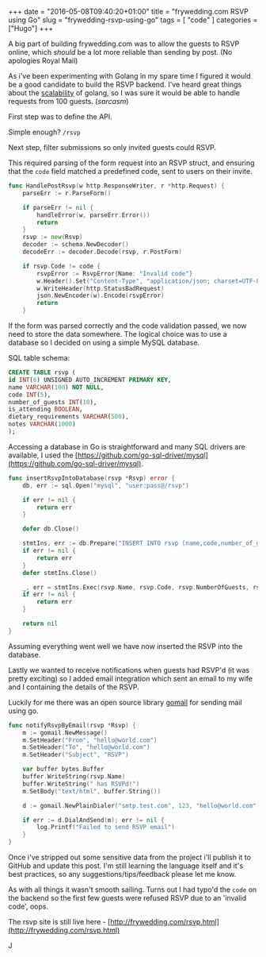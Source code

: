 +++
date = "2016-05-08T09:40:20+01:00"
title = "frywedding.com RSVP using Go"
slug = "frywedding-rsvp-using-go"
tags = [ "code" ]
categories = ["Hugo"]
+++

A big part of building frywedding.com was to allow the guests to RSVP online, which *should* be a lot more reliable than sending by post. (No apologies Royal Mail)

As i've been experimenting with Golang in my spare time I figured it would be a good candidate to build the RSVP backend. I've heard great things about the [scalability](http://marcio.io/2015/07/handling-1-million-requests-per-minute-with-golang/) of golang, so I was sure it would be able to handle requests from 100 guests. (*sarcasm*)

First step was to define the API.

Simple enough?
`/rsvp`

Next step, filter submissions so only invited guests could RSVP.

This required parsing of the form request into an RSVP struct, and ensuring that the `code` field matched a predefined code, sent to users on their invite.

``` go
func HandlePostRsvp(w http.ResponseWriter, r *http.Request) {
	parseErr := r.ParseForm()

	if parseErr != nil {
		handleError(w, parseErr.Error())
		return
	}
	rsvp := new(Rsvp)
	decoder := schema.NewDecoder()
	decodeErr := decoder.Decode(rsvp, r.PostForm)

	if rsvp.Code != code {
		rsvpError := RsvpError{Name: "Invalid code"}
		w.Header().Set("Content-Type", "application/json; charset=UTF-8")
		w.WriteHeader(http.StatusBadRequest)
		json.NewEncoder(w).Encode(rsvpError)
		return
	}
```

If the form was parsed correctly and the code validation passed, we now need to store the data somewhere. The logical choice was to use a database so I decided on using a simple MySQL database.

SQL table schema:
```SQL
CREATE TABLE rsvp (
id INT(6) UNSIGNED AUTO_INCREMENT PRIMARY KEY,
name VARCHAR(100) NOT NULL,
code INT(5),
number_of_guests INT(10),
is_attending BOOLEAN,
dietary_requirements VARCHAR(500),
notes VARCHAR(1000)
);
```

Accessing a database in Go is straightforward and many SQL drivers are available, I used the [https://github.com/go-sql-driver/mysql](https://github.com/go-sql-driver/mysql).

```go
func insertRsvpIntoDatabase(rsvp *Rsvp) error {
	db, err := sql.Open("mysql", "user:pass@/rsvp")

	if err != nil {
		return err
	}

	defer db.Close()

	stmtIns, err := db.Prepare("INSERT INTO rsvp (name,code,number_of_guests,is_attending,dietary_requirements,notes) VALUES(?, ?, ?, ?, ?, ?)")
	if err != nil {
		return err
	}
	defer stmtIns.Close()

	_, err = stmtIns.Exec(rsvp.Name, rsvp.Code, rsvp.NumberOfGuests, rsvp.IsAttending, rsvp.DietaryRequirements, rsvp.Notes)
	if err != nil {
		return err
	}

	return nil
}
```
Assuming everything went well we have now inserted the RSVP into the database.

Lastly we wanted to receive notifications when guests had RSVP'd (it was pretty exciting) so I added email integration which sent an email to my wife and I containing the details of the RSVP.

Luckily for me there was an open source library [gomail](https://github.com/go-gomail/gomail) for sending mail using go.

```go
func notifyRsvpByEmail(rsvp *Rsvp) {
	m := gomail.NewMessage()
	m.SetHeader("From", "hello@world.com")
	m.SetHeader("To", "hello@world.com")
	m.SetHeader("Subject", "RSVP")

	var buffer bytes.Buffer
	buffer.WriteString(rsvp.Name)
	buffer.WriteString(" has RSVPd!")
	m.SetBody("text/html", buffer.String())

	d := gomail.NewPlainDialer("smtp.test.com", 123, "hello@world.com", "password")

	if err := d.DialAndSend(m); err != nil {
		log.Printf("Failed to send RSVP email")
	}
}
```
Once i've stripped out some sensitive data from the project i'll publish it to GitHub and update this post.
I'm still learning the language itself and it's best practices, so any suggestions/tips/feedback please let me know.

As with all things it wasn't smooth sailing. Turns out I had typo'd the `code` on the backend so the first few guests were refused RSVP due to an 'invalid code', oops.


The rsvp site is still live here - [http://frywedding.com/rsvp.html](http://frywedding.com/rsvp.html)

J
